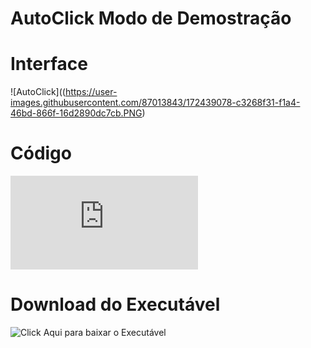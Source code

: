 # AutoClick Modo de Demostração

# Interface
![AutoClick]((https://user-images.githubusercontent.com/87013843/172439078-c3268f31-f1a4-46bd-866f-16d2890dc7cb.PNG)

# Código
![Click Aqui para ver o Código do Programa](https://github.com/GeovaneDev/Programa/blob/main/AutoClick.cpp)

# Download do Executável
![Click Aqui para baixar o Executável]()
